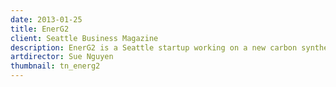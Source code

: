 ```yaml
---
date: 2013-01-25
title: EnerG2
client: Seattle Business Magazine
description: EnerG2 is a Seattle startup working on a new carbon synthesis process used for producing fuel cells for batteries utilized by energy efficient vehicles. I was asked to produce an infographic to illustrate their process.
artdirector: Sue Nguyen
thumbnail: tn_energ2
---
```


<img srcset="/img/energ2-1x.png 1x, /img/energ2-2x.png 2x">
